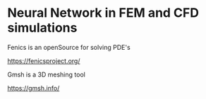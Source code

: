 # Neural Network in FEM and CFD simulations

Fenics is an openSource for solving PDE's

https://fenicsproject.org/

Gmsh is a 3D meshing tool

https://gmsh.info/
